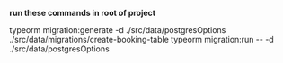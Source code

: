 **run these commands in root of project**

typeorm migration:generate -d ./src/data/postgresOptions ./src/data/migrations/create-booking-table
typeorm migration:run -- -d ./src/data/postgresOptions
